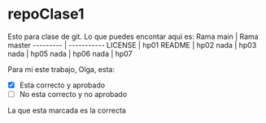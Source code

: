 # repoClase1
Esto para clase de git. 
Lo que puedes encontar aqui es:
Rama main | Rama master
--------- | -----------
LICENSE | hp01
README | hp02
nada | hp03
nada | hp05
nada | hp06
nada | hp07

Para mi este trabajo, Olga, esta:

- [x] Esta correcto y aprobado
- [ ] No esta correcto y no aprobado

La que esta marcada es la correcta
